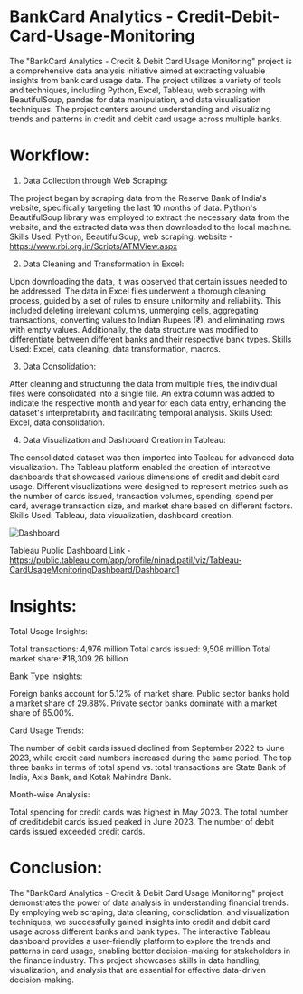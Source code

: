 # BankCard Analytics - Credit-Debit-Card-Usage-Monitoring
The "BankCard Analytics - Credit & Debit Card Usage Monitoring" project is a comprehensive data analysis initiative aimed at extracting valuable insights from bank card usage data. The project utilizes a variety of tools and techniques, including Python, Excel, Tableau, web scraping with BeautifulSoup, pandas for data manipulation, and data visualization techniques. The project centers around understanding and visualizing trends and patterns in credit and debit card usage across multiple banks.

# Workflow:

  1. Data Collection through Web Scraping:

The project began by scraping data from the Reserve Bank of India's website, specifically targeting the last 10 months of data. Python's BeautifulSoup library was employed to extract the necessary data from the website, and the extracted data was then downloaded to the local machine.
Skills Used: Python, BeautifulSoup, web scraping.
website - https://www.rbi.org.in/Scripts/ATMView.aspx

  2. Data Cleaning and Transformation in Excel:

Upon downloading the data, it was observed that certain issues needed to be addressed. The data in Excel files underwent a thorough cleaning process, guided by a set of rules to ensure uniformity and reliability. This included deleting irrelevant columns, unmerging cells, aggregating transactions, converting values to Indian Rupees (₹), and eliminating rows with empty values. Additionally, the data structure was modified to differentiate between different banks and their respective bank types.
Skills Used: Excel, data cleaning, data transformation, macros.

  3. Data Consolidation:

After cleaning and structuring the data from multiple files, the individual files were consolidated into a single file. An extra column was added to indicate the respective month and year for each data entry, enhancing the dataset's interpretability and facilitating temporal analysis.
Skills Used: Excel, data consolidation.

  4. Data Visualization and Dashboard Creation in Tableau:

The consolidated dataset was then imported into Tableau for advanced data visualization. The Tableau platform enabled the creation of interactive dashboards that showcased various dimensions of credit and debit card usage. Different visualizations were designed to represent metrics such as the number of cards issued, transaction volumes, spending, spend per card, average transaction size, and market share based on different factors.
Skills Used: Tableau, data visualization, dashboard creation.


![Dashboard](https://github.com/NiNja-09/BankCard-Analytics---Credit-Debit-Card-Usage-Monitoring/assets/60342946/e74b844a-d79e-4456-8049-6188512e912f)

Tableau Public Dashboard Link - https://public.tableau.com/app/profile/ninad.patil/viz/Tableau-CardUsageMonitoringDashboard/Dashboard1

# Insights:

Total Usage Insights:

  Total transactions: 4,976 million
  Total cards issued: 9,508 million
  Total market share: ₹18,309.26 billion

Bank Type Insights:

  Foreign banks account for 5.12% of market share.
  Public sector banks hold a market share of 29.88%.
  Private sector banks dominate with a market share of 65.00%.

Card Usage Trends:

  The number of debit cards issued declined from September 2022 to June 2023, while credit card numbers increased during the same period.
  The top three banks in terms of total spend vs. total transactions are State Bank of India, Axis Bank, and Kotak Mahindra Bank.

Month-wise Analysis:

  Total spending for credit cards was highest in May 2023.
  The total number of credit/debit cards issued peaked in June 2023.
  The number of debit cards issued exceeded credit cards.

# Conclusion:
The "BankCard Analytics - Credit & Debit Card Usage Monitoring" project demonstrates the power of data analysis in understanding financial trends. By employing web scraping, data cleaning, consolidation, and visualization techniques, we successfully gained insights into credit and debit card usage across different banks and bank types. The interactive Tableau dashboard provides a user-friendly platform to explore the trends and patterns in card usage, enabling better decision-making for stakeholders in the finance industry. This project showcases skills in data handling, visualization, and analysis that are essential for effective data-driven decision-making.

